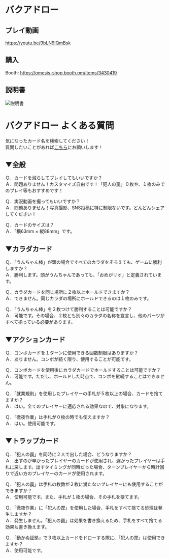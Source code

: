 # バクアドロー

## プレイ動画
https://youtu.be/9bLN9IQmBsk

## 購入

Booth: https://omesis-shop.booth.pm/items/3430419

## 説明書
![説明書](https://user-images.githubusercontent.com/37191619/142194427-7738e074-3b92-44cc-bb4e-b0a0a713c7f4.png)

# バクアドロー よくある質問
気になったカード名を検索してください！  
質問したいことがあれば[こちら](https://github.com/omegasisters/bakuadraw/issues)にお願いします！

## ▼全般

Ｑ．カードを減らしてプレイしてもいいですか？  
Ａ．問題ありません！カスタマイズ自由です！「犯人の罠」０枚や、１枚のみでのプレイ等もおすすめです！

Ｑ．実況動画を撮ってもいいですか？  
Ａ．問題ありません！写真撮影、SNS投稿に特に制限ないです。どんどんシェアしてください！

Ｑ．カードのサイズは？  
Ａ．「横63mm × 縦88mm」です。

## ▼カラダカード

Ｑ．「うんちゃん棒」が頭の場合ですべてのカラダをそろえても、ゲームに勝利しますか？  
Ａ．勝利します。頭がうんちゃんであっても、「おめがリオ」と定義されています。

Ｑ．カラダカードを同じ場所に２枚以上ホールドできますか？  
Ａ．できません。同じカラダの場所にホールドできるのは１枚のみです。

Ｑ．「うんちゃん棒」を２枚つけて勝利することは可能ですか？  
Ａ．可能です。その場合、２枚とも別々のカラダの名称を宣言し、他のパーツがすべて揃っている必要があります。

## ▼アクションカード

Ｑ．コンボカードを１ターンに使用できる回数制限はありますか？  
Ａ．ありません。コンボが続く限り、使用することが可能です。

Ｑ．コンボカードを使用後にカラダカードでホールドすることは可能ですか？  
Ａ．可能です。ただし、ホールドした時点で、コンボを継続することはできません。

Ｑ．「就業規則」を使用したプレイヤーの手札が５枚以上の場合、カードを捨てますか？  
Ａ．はい。全てのプレイヤーに適応される効果なので、対象になります。

Ｑ．「徹夜作業」は手札が０枚の時でも使えますか？  
Ａ．はい。使用可能です。

## ▼トラップカード

Ｑ．「犯人の罠」を同時に２人で出した場合、どうなりますか？  
Ａ．出すのが早かったプレイヤーのカードが使用され、遅かったプレイヤーは手札に戻します。出すタイミングが同時だった場合、ターンプレイヤーから時計回りで近い方のプレイヤーのカードが使用されます。

Ｑ．「犯人の罠」は手札の枚数が２枚に満たないプレイヤーにも使用することができますか？  
Ａ．使用可能です。また、手札が１枚の場合、その手札を捨てます。

Ｑ．「徹夜作業」に「犯人の罠」を使用した場合、手札をすべて捨てる処理は発生しますか？  
Ａ．発生しません。「犯人の罠」は効果を書き換えるため、手札をすべて捨てる効果も書き換えます。

Ｑ．「動かぬ証拠」で３枚以上カードをドローする際に、「犯人の罠」は使用できますか？  
Ａ．使用可能です。
